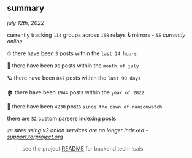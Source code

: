 
## summary
_july 12th, 2022_

currently tracking `114` groups across `168` relays & mirrors - _`55` currently online_

⏲ there have been `3` posts within the `last 24 hours`

🦈 there have been `96` posts within the `month of july`

🪐 there have been `847` posts within the `last 90 days`

🏚 there have been `1944` posts within the `year of 2022`

🦕 there have been `4230` posts `since the dawn of ransomwatch`

there are `52` custom parsers indexing posts

_`20` sites using v2 onion services are no longer indexed - [support.torproject.org](https://support.torproject.org/onionservices/v2-deprecation/)_

> see the project [README](https://github.com/joshhighet/ransomwatch#ransomwatch--) for backend technicals
